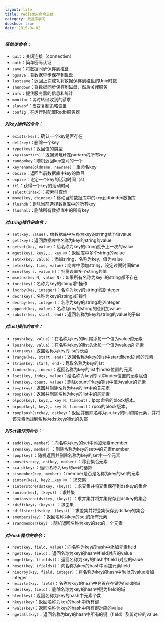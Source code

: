 ```yaml
---
layout: life
title: redis常用命令总结
category: 数据库学习
duoshuo: true
date: 2015-04-02
---
```


<!-- more -->

#### ***系统类命令：***

* `quit`：关闭连接（connection）
* `auth`：简单密码认证
* `save`：将数据同步保存到磁盘
* `bgsave`：将数据异步保存到磁盘
* `lastsave`：返回上次成功将数据保存到磁盘的Unix时戳
* `shundown`：将数据同步保存到磁盘，然后关闭服务
* `info`：提供服务器的信息和统计
* `monitor`：实时转储收到的请求
* `slaveof`：改变复制策略设置
* `config`：在运行时配置Redis服务器


#### ***对key操作的命令：***

* `exists(key)`：确认一个key是否存在
* `del(key)`：删除一个key
* `type(key)`：返回值的类型
* `keys(pattern)`：返回满足给定pattern的所有key
* `randomkey`：随机返回key空间的一个
* `keyrename(oldname, newname)`：重命名key
* `dbsize`：返回当前数据库中key的数目
* `expire`：设定一个key的活动时间（s）
* `ttl`：获得一个key的活动时间
* `select(index)`：按索引查询
* `move(key, dbindex)`：移动当前数据库中的key到dbindex数据库
* `flushdb`：删除当前选择数据库中的所有key
* `flushall`：删除所有数据库中的所有key

#### ***对string操作的命令：***

* `set(key, value)`：给数据库中名称为key的string赋予值value
* `get(key)`：返回数据库中名称为key的string的value
* `getset(key, value)`：给名称为key的string赋予上一次的value
* `mget(key1, key2,…, key N)`：返回库中多个string的value
* `setnx(key, value)`：添加string，名称为key，值为value
* `setex(key, time, value)`：向库中添加string，设定过期时间time
* `mset(key N, value N)`：批量设置多个string的值
* `msetnx(key N, value N)`：如果所有名称为key i的string都不存在
* `incr(key)`：名称为key的string增1操作
* `incrby(key, integer)`：名称为key的string增加integer
* `decr(key)`：名称为key的string减1操作
* `decrby(key, integer)`：名称为key的string减少integer
* `append(key, value)`：名称为key的string的值附加value
* `substr(key, start, end)`：返回名称为key的string的value的子串

#### ***对List操作的命令：***

* `rpush(key, value)`：在名称为key的list尾添加一个值为value的元素
* `lpush(key, value)`：在名称为key的list头添加一个值为value的 元素
* `llen(key)`：返回名称为key的list的长度
* `lrange(key, start, end)`：返回名称为key的list中start至end之间的元素
* `ltrim(key, start, end)`：截取名称为key的list
* `lindex(key, index)`：返回名称为key的list中index位置的元素
* `lset(key, index, value)`：给名称为key的list中index位置的元素赋值
* `lrem(key, count, value)`：删除count个key的list中值为value的元素
* `lpop(key)`：返回并删除名称为key的list中的首元素
* `rpop(key)`：返回并删除名称为key的list中的尾元素
* `blpop(key1, key2,… key N, timeout)`：lpop命令的block版本。
* `brpop(key1, key2,… key N, timeout)`：rpop的block版本。
* `rpoplpush(srckey, dstkey)`：返回并删除名称为srckey的list的尾元素，并将该元素添加到名称为dstkey的list的头部


#### ***对Set操作的命令：***

* `sadd(key, member)`：向名称为key的set中添加元素member
* `srem(key, member)` ：删除名称为key的set中的元素member
* `spop(key)` ：随机返回并删除名称为key的set中一个元素
* `smove(srckey, dstkey, member)` ：移到集合元素
* `scard(key)` ：返回名称为key的set的基数
* `sismember(key, member)` ：member是否是名称为key的set的元素
* `sinter(key1, key2,…key N)` ：求交集
* `sinterstore(dstkey, (keys))` ：求交集并将交集保存到dstkey的集合
* `sunion(key1, (keys))` ：求并集
* `sunionstore(dstkey, (keys))` ：求并集并将并集保存到dstkey的集合
* `sdiff(key1, (keys)) `：求差集
* `sdiffstore(dstkey, (keys))` ：求差集并将差集保存到dstkey的集合
* `smembers(key)` ：返回名称为key的set的所有元素
* `srandmember(key)` ：随机返回名称为key的set的一个元素


#### ***对Hash操作的命令：***

* `hset(key, field, value)`：向名称为key的hash中添加元素field
* `hget(key, field)`：返回名称为key的hash中field对应的value
* `hmget(key, (fields))`：返回名称为key的hash中field i对应的value
* `hmset(key, (fields))`：向名称为key的hash中添加元素field 
* `hincrby(key, field, integer)`：将名称为key的hash中field的value增加integer
* `hexists(key, field)`：名称为key的hash中是否存在键为field的域
* `hdel(key, field)`：删除名称为key的hash中键为field的域
* `hlen(key)`：返回名称为key的hash中元素个数
* `hkeys(key)`：返回名称为key的hash中所有键
* `hvals(key)`：返回名称为key的hash中所有键对应的value
* `hgetall(key)`：返回名称为key的hash中所有的键（field）及其对应的value


